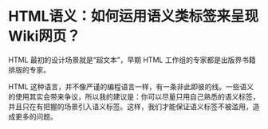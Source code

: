 # HTML语义：如何运用语义类标签来呈现Wiki网页？

HTML 最初的设计场景就是“超文本”，早期 HTML 工作组的专家都是出版界书籍排版的专家。

HTML 这种语言，并不像严谨的编程语言一样，有一条非此即彼的线。一些语义的使用其实会带来争议，所以我的建议是：你可以尽量只用自己熟悉的语义标签，并且只在有把握的场景引入语义标签。这样，我们才能保证语义标签不被滥用，造成更多的问题。

